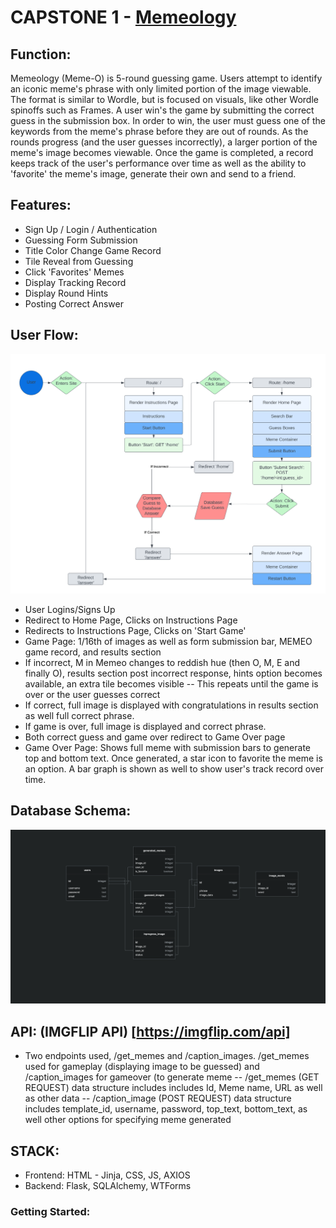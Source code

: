# CAPSTONE 1 - [Memeology](https://memeology.herokuapp.com/)

## Function:
Memeology (Meme-O) is 5-round guessing game. Users attempt to identify an iconic meme's phrase with only limited portion of the image viewable. The format is similar to Wordle, but is focused on visuals, like other Wordle spinoffs such as Frames. A user win's the game by submitting the correct guess in the submission box. In order to win, the user must guess one of the keywords from the meme's phrase before they are out of rounds. As the rounds progress (and the user guesses incorrectly), a larger portion of the meme's image becomes viewable. Once the game is completed, a record keeps track of the user's performance over time as well as the ability to 'favorite' the meme's image, generate their own and send to a friend.

## Features:
- Sign Up / Login / Authentication
- Guessing Form Submission
- Title Color Change Game Record
- Tile Reveal from Guessing
- Click 'Favorites' Memes
- Display Tracking Record
- Display Round Hints
- Posting Correct Answer

## User Flow:

![User Flows](https://github.com/reckziegelwilliam96/capstone-1-memeology/blob/main/schema_design/Memeo%20User%20Flows.png?raw=true)
- User Logins/Signs Up
- Redirect to Home Page, Clicks on Instructions Page
- Redirects to Instructions Page, Clicks on 'Start Game'
- Game Page: 1/16th of images as well as form submission bar, MEMEO game record, and results section
- If incorrect, M in Memeo changes to reddish hue (then O, M, E and finally O), results section post incorrect response, hints option becomes available, an extra tile becomes visible
 -- This repeats until the game is over or the user guesses correct
- If correct, full image is displayed with congratulations in results section as well full correct phrase.
- If game is over, full image is displayed and correct phrase.
- Both correct guess and game over redirect to Game Over page
- Game Over Page: Shows full meme with submission bars to generate top and bottom text. Once generated, a star icon to favorite the meme is an option. A bar graph is shown as well to show user's track record over time.

## Database Schema:

![Database Schema](https://github.com/reckziegelwilliam96/capstone-1-memeology/blob/main/schema_design/updated_database_schema.png?raw=true)

## API: (IMGFLIP API) [https://imgflip.com/api]
- Two endpoints used, /get_memes and /caption_images. /get_memes used for gameplay (displaying image to be guessed) and /caption_images for gameover (to generate meme
 -- /get_memes (GET REQUEST) data structure includes includes Id, Meme name, URL as well as other data
 -- /caption_image (POST REQUEST) data structure includes template_id, username, password, top_text, bottom_text, as well other options for specifying meme generated
 
 ## STACK:
 - Frontend: HTML - Jinja, CSS, JS, AXIOS
 - Backend: Flask, SQLAlchemy, WTForms


### Getting Started:
